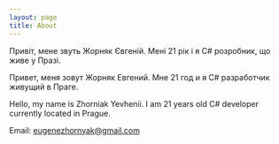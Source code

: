 ```yaml
---
layout: page
title: About
---
```

Привіт, мене звуть Жорняк Євгеній. Мені 21 рік і я C# розробник, що живе у Празі.

Привет, меня зовут Жорняк Евгений. Мне 21 год и я C# разработчик живущий в Праге.

Hello, my name is Zhorniak Yevhenii. I am 21 years old C# developer currently located in Prague.

Email: eugenezhornyak@gmail.com
